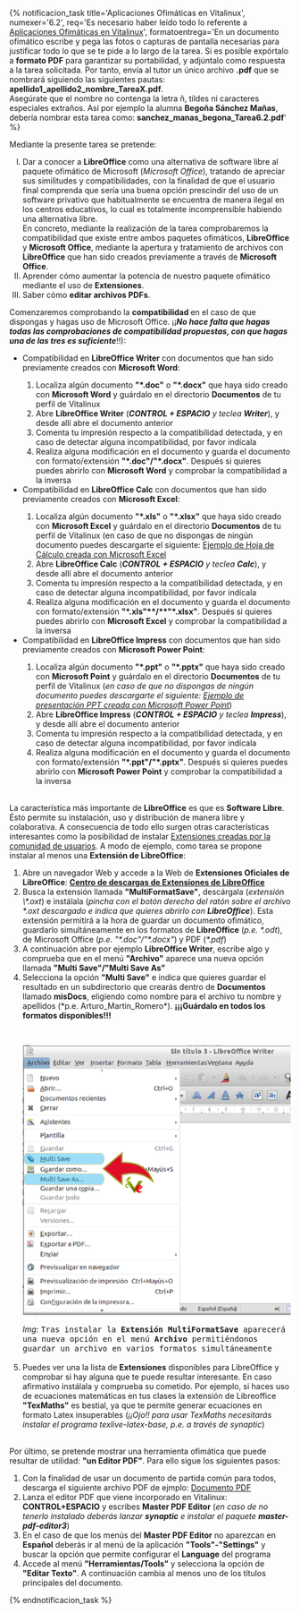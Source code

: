 {% notificacion_task title='Aplicaciones Ofimáticas en Vitalinux',
numexer='6.2',
req='Es necesario haber leído todo lo referente a <a href="../Parte_6-Aplicaciones_utiles_y_alternativas/Parte_6-Aplicaciones_ofimaticas.md">Aplicaciones Ofimáticas en Vitalinux</a>',
formatoentrega='En un documento ofimático escribe y pega las fotos o capturas de pantalla necesarias para justificar todo lo que se te pide a lo largo de la tarea. Si es posible expórtalo a <b>formato PDF</b> para garantizar su portabilidad, y adjúntalo como respuesta a la tarea solicitada. Por tanto, envía al tutor un único archivo <b>.pdf</b> que se nombrará siguiendo las siguientes pautas: <b>apellido1_apellido2_nombre_TareaX.pdf</b>.
<br>
Asegúrate que el nombre no contenga la letra ñ, tildes ni caracteres especiales extraños. Así por ejemplo la alumna <b>Begoña Sánchez Mañas</b>, debería nombrar esta tarea como: <b>sanchez_manas_begona_Tarea6.2.pdf</b>' %}


Mediante la presente tarea se pretende:

<ol type="I">
<li>
Dar a conocer a <b>LibreOffice</b> como una alternativa de software libre al paquete ofimático de Microsoft (<i>Microsoft Office</i>), tratando de apreciar sus similitudes y compatibilidades, con la finalidad de que el usuario final comprenda que sería una buena opción prescindir del uso de un software privativo que habitualmente se encuentra de manera ilegal en los centros educativos, lo cual es totalmente incomprensible habiendo una alternativa libre.
<br>
En concreto, mediante la realización de la tarea comprobaremos la compatibilidad que existe entre ambos paquetes ofimáticos, <b>LibreOffice</b> y <b>Microsoft Office</b>, mediante la apertura y tratamiento de archivos con <b>LibreOffice</b> que han sido creados previamente a través de <b>Microsoft Office</b>.
</li>
<li>
Aprender cómo aumentar la potencia de nuestro paquete ofimático mediante el uso de <b>Extensiones</b>.
</li>
<li>
Saber cómo <b>editar archivos PDFs</b>.
</li>
</ol>

Comenzaremos comprobando la <b>compatibilidad </b>en el caso de que dispongas y hagas uso de Microsoft Office. ¡¡<b><i>No hace falta que hagas todas las comprobaciones de compatibilidad propuestas, con que hagas una de las tres es suficiente</i></b>!!):

<ul>
<li>
Compatibilidad en <b>LibreOffice Writer</b> con documentos que han sido previamente creados con <b>Microsoft Word</b>:
</li>
    <ol>
    <li>
    Localiza algún documento <b>"*.doc"</b> o <b>"*.docx"</b> que haya sido creado con <b>Microsoft Word</b> y guárdalo en el directorio <b>Documentos</b> de tu perfil de Vitalinux
    </li>
    <li>
    Abre <b>LibreOffice Writer</b> (<i><b>CONTROL + ESPACIO</b> y teclea <b>Writer</b></i>), y desde allí abre el documento anterior
    </li>
    <li>
    Comenta tu impresión respecto a la compatibilidad detectada, y en caso de detectar alguna incompatibilidad, por favor indícala
    </li>
    <li>
    Realiza alguna modificación en el documento y guarda el documento con formato/extensión <b>"*.doc"<b>/</b>"*.docx"</b>.  Después si quieres puedes abrirlo con <b>Microsoft Word</b> y comprobar la compatibilidad a la inversa
    </li>
    </ol>

<li>
Compatibilidad en <b>LibreOffice Calc</b> con documentos que han sido previamente creados con <b>Microsoft Excel</b>:
</li>
    <ol>
    <li>
    Localiza algún documento <b>"*.xls"</b> o <b>"*.xlsx"</b> que haya sido creado con <b>Microsoft Excel</b> y guárdalo en el directorio <b>Documentos</b> de tu perfil de Vitalinux (en caso de que no dispongas de ningún documento puedes descargarte el siguiente: <a href="http://www.ejemplode.com/uploads/12098166700-hojacalculo.xls"> Ejemplo de Hoja de Cálculo creada con Microsoft Excel</a>
    </li>
    <li>
    Abre <b>LibreOffice Calc</b> (<i><b>CONTROL + ESPACIO</b> y teclea <b>Calc</b></i>), y desde allí abre el documento anterior
    </li>
    <li>
    Comenta tu impresión respecto a la compatibilidad detectada, y en caso de detectar alguna incompatibilidad, por favor indícala
    </li>
    <li>
    Realiza alguna modificación en el documento y guarda el documento con formato/extensión <b>"*.xls"**/**"*.xlsx"</b>.  Después si quieres puedes abrirlo con <b>Microsoft Excel</b> y comprobar la compatibilidad a la inversa
    </li>
    </ol>

<li>
Compatibilidad en <b>LibreOffice Impress</b> con documentos que han sido previamente creados con <b>Microsoft Power Point</b>:
</li>
    <ol>
    <li>
    Localiza algún documento <b>"*.ppt"</b> o <b>"*.pptx"</b> que haya sido creado con <b>Microsoft Point</b> y guárdalo en el directorio <b>Documentos</b> de tu perfil de Vitalinux (<i>en caso de que no dispongas de ningún documento puedes descargarte el siguiente: <a href="http://www.ejemplode.com/uploads/120811710123-ejemplopresentacionpowerpoint.zip">Ejemplo de presentación PPT creada con Microsoft Power Point</a></i>)
    </li>
    <li>
    Abre <b>LibreOffice Impress</b> (<i><b>CONTROL + ESPACIO</b> y teclea <b>Impress</b></i>), y desde allí abre el documento anterior
    </li>
    <li>
    Comenta tu impresión respecto a la compatibilidad detectada, y en caso de detectar alguna incompatibilidad, por favor indícala
    </li>
    <li>
    Realiza alguna modificación en el documento y guarda el documento con formato/extensión <b>"*.ppt"<b>/</b>"*.pptx"</b>.  Después si quieres puedes abrirlo con <b>Microsoft Power Point</b> y comprobar la compatibilidad a la inversa
    </li>
    </ol>

</ul>
<!--
<center><pre style="border: 1; border-color: brown; background-color: orange; text-align: center;white-space: pre-wrap; color: white; font-weight: bold; font-size: 110%;">¡¡¡Recuerda que "LibreOffice" es "Software Libre"  disponible tanto para Linux como para Windows!!!¡¡¡Anímate a instalar y usar "LibreOffice" si quieres evitar el uso de software ilegal/pirata tanto en tu casa como en tu centro educativo!!!</pre></center>
-->
<br>
La característica más importante de <b>LibreOffice</b> es que es <b>Software Libre</b>.  Ésto permite su instalación, uso y distribución de manera libre y colaborativa. A consecuencia de todo ello surgen otras características interesantes como la posibilidad de instalar <a href="http://extensions.libreoffice.org/extension-center">Extensiones creadas por la comunidad de usuarios</a>. A modo de ejemplo, como tarea se propone instalar al menos una <b>Extensión de LibreOffice</b>:

<ol>
<li>
Abre un navegador Web y accede a la Web de <b>Extensiones Oficiales de LibreOffice</b>: <a rel="nofollow" class="external text" href="http://extensions.libreoffice.org/extension-center"><b>Centro de descargas de Extensiones de LibreOffice</b></a>
</li>
<li>
Busca la extensión llamada <b>"MultiFormatSave"</b>, descárgala (<i>extensión \*.oxt</i>) e instálala (<i>pincha con el botón derecho del ratón sobre el archivo *.oxt descargado e indica que quieres abrirlo con <b>LibreOffice</b></i>).  Esta extensión permitirá a la hora de guardar un documento ofimático, guardarlo simultáneamente en los formatos de <b>LibreOffice</b> (<i>p.e. *.odt</i>), de Microsoft Office (<i>p.e. "*.doc"/"*.docx"</i>) y PDF (<i>*.pdf</i>)
</li>
<li>
A continuación abre por ejemplo <b>LibreOffice Writer</b>, escribe algo y comprueba que en el menú <b>"Archivo"</b> aparece una nueva opción llamada <b>"Multi Save"/"Multi Save As"</b>
</li>
<li>
Selecciona la opción <b>"Multi Save"</b> e indica que quieres guardar el resultado en un subdirectorio que crearás dentro de <b>Documentos</b> llamado <b>misDocs</b>, eligiendo como nombre para el archivo tu nombre y apellidos (*p.e. Arturo_Martin_Romero*).  <b>¡¡¡Guárdalo en todos los formatos disponibles!!!</b>
</li>

<br><div class="container">
<img class="coolimage" src="../img/vitalinux-libreoffice-extension-multiformatsave-mod.png" alt="Imagen no Localizada">
<div class="imagetext_type2"><i>Img:</i> <tt>Tras instalar la <b>Extensión MultiFormatSave</b> aparecerá una nueva opción en el menú <b>Archivo</b> permitiéndonos guardar un archivo en varios formatos simultáneamente</tt></div>
</div><br>

<li>
Puedes ver una la lista de <b>Extensiones</b> disponibles para LibreOffice y comprobar si hay alguna que te puede resultar interesante.  En caso afirmativo instálala y comprueba su cometido.  Por ejemplo, si haces uso de ecuaciones matemáticas en tus clases la extensión de Libreoffice <b>"TexMaths"</b> es bestial, ya que te permite generar ecuaciones en formato Latex insuperables (<i>¡¡Ojo!! para usar TexMaths necesitarás instalar el programa texlive-latex-base, p.e. a través de synaptic</i>)
</li>
</ol>
<br>
Por último, se pretende mostrar una herramienta ofimática que puede resultar de utilidad: <b>"un Editor PDF"</b>.  Para ello sigue los siguientes pasos:

<ol>
<li>
Con la finalidad de usar un documento de partida común para todos, descarga el siguiente archivo PDF de ejmplo: <a href="http://migasfree.educa.aragon.es/cosas-centros/Vitalinux-tea4cups.pdf">Documento PDF</a>
</li>
<li>
Lanza el editor PDF que viene incorporado en Vitalinux: <b>CONTROL+ESPACIO</b> y escribes <b>Master PDF Editor</b> (<i>en caso de no tenerlo instalado deberás lanzar <b>synaptic</b> e instalar el paquete <b>master-pdf-editor3</b></i>) 
</li>
<li>
En el caso de que los menús del <b>Master PDF Editor</b> no aparezcan en <b>Español</b> deberás ir al menú de la aplicación <b>"Tools"-"Settings"</b> y buscar la opción que permite configurar el <b>Language</b> del programa
</li>
<li>
Accede al menú <b>"Herramientas/Tools"</b> y selecciona la opción de <b>"Editar Texto"</b>. A continuación cambia al menos uno de los títulos principales del documento.
</li>
</ol>

{% endnotificacion_task %}

